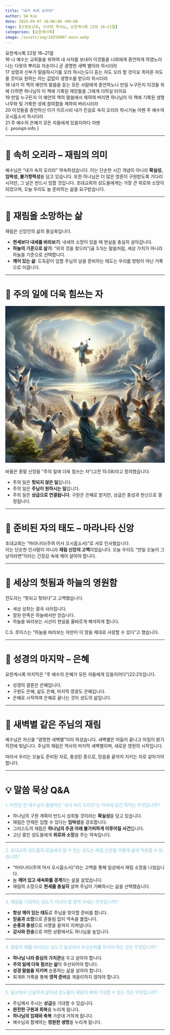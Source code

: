 ```yaml
---
title: "내가 속히 오리라"
author: SW Kim
date: 2025-09-07 16:00:00 +09:00
tags: [수영로교회, 이규현 목사님, 요한계시록 22장 16~21절]
categories: [요한계시록]
image: /assets/img/20250907-main.webp
---
```

>
요한계시록 22장 16~21절  
16   나 예수는 교회들을 위하여 내 사자를 보내어 이것들을 너희에게 증언하게 하였노라 나는 다윗의 뿌리요 자손이니 곧 광명한 새벽 별이라 하시더라  
17   성령과 신부가 말씀하시기를 오라 하시는도다 듣는 자도 오라 할 것이요 목마른 자도 올 것이요 원하는 자는 값없이 생명수를 받으라 하시더라  
18   내가 이 책의 예언의 말씀을 듣는 모든 사람에게 증언하노니 만일 누구든지 이것들 외에 더하면 하나님이 이 책에 기록된 재앙들을 그에게 더하실 터이요  
19   만일 누구든지 이 예언의 책의 말씀에서 제하여 버리면 하나님이 이 책에 기록된 생명 나무와 및 거룩한 성에 참여함을 제하여 버리시리라  
20   이것들을 증언하신 이가 이르시되 내가 진실로 속히 오리라 하시거늘 아멘 주 예수여 오시옵소서 하시더라  
21   주 예수의 은혜가 모든 자들에게 있을지어다 아멘  
{: .prompt-info }

---

# 📖 속히 오리라 – 재림의 의미

예수님은 “내가 속히 오리라” 약속하셨습니다. 이는 단순한 시간 개념이 아니라 **확실성, 임박성, 불가항력성**을 담고 있습니다. 또한 하나님은 더 많은 영혼이 구원받도록 기다리시지만, 그 날은 반드시 임할 것입니다. 초대교회의 성도들에게는 가장 큰 위로와 소망이 되었으며, 오늘 우리도 늘 준비하는 삶을 요구받습니다.

---

# 📖 재림을 소망하는 삶

재림은 신앙인의 삶의 중심축입니다.  
- **현세보다 내세를 바라보기**: 내세의 소망이 있을 때 현실을 충실히 살아갑니다.  
- **하늘의 기준으로 살기**: “위의 것을 찾으라”(골 3:1)는 말씀처럼, 세상 가치가 아니라 하늘을 기준으로 선택합니다.  
- **깨어 있는 삶**: 도둑같이 임할 주님의 날을 준비하는 태도는 우리를 방탕이 아닌 거룩으로 이끕니다.  

---

# 📖 주의 일에 더욱 힘쓰는 자

![하늘로](/assets/img/20250907-01-720.webp)

바울은 종말 신앙을 “주의 일에 더욱 힘쓰는 자”(고전 15:58)라고 정의했습니다.  
- 주의 일은 **헛되지 않은 일**입니다.  
- 주의 일은 **주님이 원하시는 일**입니다.  
- 주의 일은 **상급으로 연결됩니다**. 구원은 은혜로 받지만, 상급은 충성과 헌신으로 결정됩니다.  

---

# 📖 준비된 자의 태도 – 마라나타 신앙

초대교회는 “마라나타(주여 어서 오시옵소서)”로 서로 인사했습니다.  
이는 단순한 인사말이 아니라 **재림 신앙의 고백**이었습니다. 오늘 우리도 “만일 오늘이 그날이라면”이라는 긴장감 속에 깨어 살아야 합니다.  

---

# 📖 세상의 헛됨과 하늘의 영원함

전도자는 “헛되고 헛되다”고 고백했습니다.  
- 세상 성취는 결국 사라집니다.  
- 참된 만족은 하늘에서만 얻습니다.  
- 하늘을 바라보는 시선이 현실을 올바르게 해석하게 합니다.  

C.S. 루이스는 “하늘을 바라보는 자만이 이 땅을 제대로 사랑할 수 있다”고 했습니다.

---

# 📖 성경의 마지막 – 은혜

요한계시록 마지막은 “주 예수의 은혜가 모든 자들에게 있을지어다”(22:21)입니다.  
- 성경의 결론은 은혜입니다.  
- 구원도 은혜, 삶도 은혜, 마지막 영광도 은혜입니다.  
- 은혜로 시작하여 은혜로 끝나는 것이 성도의 삶입니다.  

---

# 📖 새벽별 같은 주님의 재림

예수님은 자신을 “광명한 새벽별”이라 하셨습니다. 새벽별은 어둠이 끝나고 아침이 밝기 직전에 빛납니다. 주님의 재림은 역사의 마지막 새벽별이며, 새로운 영원의 시작입니다.  

따라서 우리는 오늘도 준비된 자로, 충성된 종으로, 믿음을 끝까지 지키는 자로 살아가야 합니다.  

---

# 💡 말씀 묵상 Q&A

**<span style="color:lightblue">1. 이천년 전 예수님이 말씀하신 ‘내가 속히 오리라'는 약속에 담긴 의미는 무엇입니까?</span>**  
- 하나님의 구원 계획이 반드시 성취될 것이라는 **확실성**을 담고 있습니다.  
- 재림은 언제든 임할 수 있다는 **임박성**을 강조합니다.  
- 그리스도의 재림은 **하나님의 주권 아래 불가피하게 이루어질 사건**입니다.  
- 고난 중인 성도들에게 **위로와 소망**을 주는 약속입니다.  

---

**<span style="color:lightblue">2. 초대교회 성도들의 모습에서 알 수 있는 성도는 재림 신앙을 어떻게 삶에 적용할 수 있습니까?</span>**  
- “마라나타(주여 어서 오시옵소서)”라는 고백을 통해 일상에서 재림 소망을 나눴습니다.  
- 늘 **깨어 있고 세속화를 경계**하는 삶을 살았습니다.  
- 재림의 소망으로 **현세를 충실히** 살며 주님이 기뻐하시는 삶을 선택했습니다.  

---

**<span style="color:lightblue">3. 재림을 기대하는 성도가 지녀야 할 영적 자세는 무엇입니까?</span>**  
- **항상 깨어 있는 태도**로 주님을 맞이할 준비를 합니다.  
- **믿음과 소망**으로 흔들림 없이 약속을 붙듭니다.  
- **순종과 충성**으로 사명을 끝까지 지켜냅니다.  
- **감사와 찬송**으로 어떤 상황에서도 하나님을 높입니다.  

---

**<span style="color:lightblue">4. 종말의 때를 바라보는 성도가 일상에서 우선순위를 두어야 하는 것은 무엇입니까?</span>**  
- **하나님 나라 중심의 가치관**을 두고 살아야 합니다.  
- **주의 일에 더욱 힘쓰는 삶**이 우선되어야 합니다.  
- **성경 말씀을 지키며** 순종하는 삶을 살아야 합니다.  
- 회개와 거룩을 통해 **영적 준비**를 게을리하지 않아야 합니다.  

---

**<span style="color:lightblue">5. 일상에서 신실하게 살아낸 성도들이 재림의 때에 기대할 수 있는 것은 무엇입니까?</span>**  
- 주님께서 주시는 **상급**을 기대할 수 있습니다.  
- **완전한 구원과 회복**을 누리게 됩니다.  
- **하나님의 임재와 축복** 가운데 거하게 됩니다.  
- 예수님과 함께하는 **영원한 생명**을 누리게 됩니다.  

---